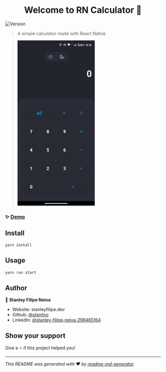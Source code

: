 <h1 align="center">Welcome to RN Calculator 👋</h1>
<p>
  <img alt="Version" src="https://img.shields.io/badge/version-1.0.0-blue.svg?cacheSeconds=2592000" />
</p>

> A simple calculator made with React Native

> <img alt="Version" src="./assets/demo.jpeg" width="250px" />

### ✨ [Demo](https://github.com/stanlino/rncalculator/tree/master/apk)

## Install

```sh
yarn install
```

## Usage

```sh
yarn run start
```

## Author

👤 **Stanley Filipe Neiva**

* Website: stanleyfilipe.dev
* Github: [@stanlino](https://github.com/stanlino)
* LinkedIn: [@stanley-filipe-neiva-298465164](https://linkedin.com/in/stanley-filipe-neiva-298465164)

## Show your support

Give a ⭐️ if this project helped you!

***
_This README was generated with ❤️ by [readme-md-generator](https://github.com/kefranabg/readme-md-generator)_